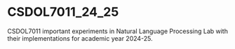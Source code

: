 # CSDOL7011_24_25
CSDOL7011 important experiments in Natural Language Processing Lab with their implementations for academic year 2024-25.
